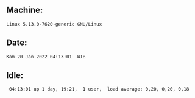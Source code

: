 ## Machine:
```
Linux 5.13.0-7620-generic GNU/Linux
```
## Date:
```
Kam 20 Jan 2022 04:13:01  WIB
```
## Idle:
```
 04:13:01 up 1 day, 19:21,  1 user,  load average: 0,20, 0,20, 0,18
```
